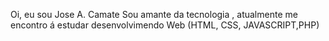 Oi, eu sou Jose A. Camate 
Sou amante da tecnologia , 
atualmente me encontro á estudar desenvolvimendo Web
(HTML, CSS, JAVASCRIPT,PHP)

<!---

--->
